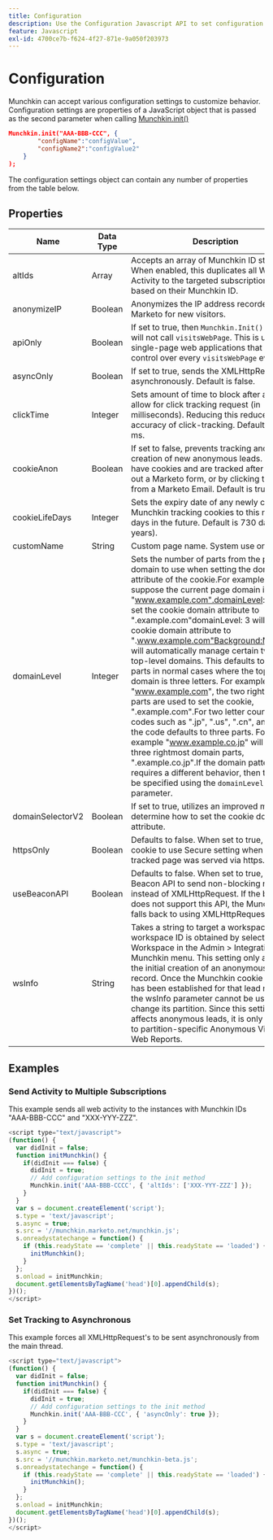 ```yaml
---
title: Configuration
description: Use the Configuration Javascript API to set configuration values when using Munchkin.
feature: Javascript
exl-id: 4700ce7b-f624-4f27-871e-9a050f203973
---
```

# Configuration

Munchkin can accept various configuration settings to customize behavior. Configuration settings are properties of a JavaScript object that is passed as the second parameter when calling [Munchkin.init()](lead-tracking.md#munchkin-behavior)

```json
Munchkin.init("AAA-BBB-CCC", {
        "configName":"configValue",
        "configName2":"configValue2"
    }
);
```

The configuration settings object can contain any number of properties from the table below.

## Properties

| Name | Data Type | Description |
|---|---|---|
| altIds | Array | Accepts an array of Munchkin ID strings. When enabled, this duplicates all Web Activity to the targeted subscriptions, based on their Munchkin ID. |
| anonymizeIP | Boolean | Anonymizes the IP address recorded in Marketo for new visitors. |
| apiOnly | Boolean | If set to true, then `Munchkin.Init()` function will not call `visitsWebPage`. This is useful for single-page web applications that need full control over every `visitsWebPage` event. |
| asyncOnly | Boolean | If set to true, sends the XMLHttpRequest's asynchronously. Default is false. |
| clickTime | Integer | Sets amount of time to block after a click to allow for click tracking request (in milliseconds). Reducing this reduces accuracy of click-tracking. Default is 350 ms. |
| cookieAnon | Boolean | If set to false, prevents tracking and cookie creation of new anonymous leads. Leads have cookies and are tracked after filling out a Marketo form, or by clicking through from a Marketo Email. Default is true. |
| cookieLifeDays | Integer | Sets the expiry date of any newly created Munchkin tracking cookies to this many days in the future. Default is 730 days (2 years). |
| customName | String | Custom page name. System use only. |
| domainLevel | Integer | Sets the number of parts from the page's domain to use when setting the domain attribute of the cookie.For example, suppose the current page domain is "www.example.com".domainLevel: 2 will set the cookie domain attribute to ".example.com"domainLevel: 3 will set the cookie domain attribute to ".www.example.com"Background:Munchkin will automatically manage certain two-letter top-level domains. This defaults to two parts in normal cases where the top-level domain is three letters. For example "www.example.com", the two rightmost parts are used to set the cookie, ".example.com".For two letter country codes such as ".jp", ".us", ".cn", and ".uk", the code defaults to three parts. For example "www.example.co.jp" will use three rightmost domain parts, ".example.co.jp".If the domain pattern requires a different behavior, then this must be specified using the `domainLevel` parameter. |
| domainSelectorV2 | Boolean | If set to true, utilizes an improved method to determine how to set the cookie domain attribute. |
| httpsOnly | Boolean | Defaults to false. When set to true, sets cookie to use Secure setting when the tracked page was served via https. |
| useBeaconAPI | Boolean | Defaults to false. When set to true, uses the Beacon API to send non-blocking requests instead of XMLHttpRequest. If the browser does not support this API, the Munchkin falls back to using XMLHttpRequest. |
| wsInfo | String | Takes a string to target a workspace. This workspace ID is obtained by selecting the Workspace in the Admin &gt; Integration &gt; Munchkin menu. This setting only applies to the initial creation of an anonymous lead record. Once the Munchkin cookie value has been established for that lead record, the wsInfo parameter cannot be used to change its partition. Since this setting only affects anonymous leads, it is only relevant to partition-specific Anonymous Visitors in Web Reports. |

## Examples

### Send Activity to Multiple Subscriptions

This example sends all web activity to the instances with Munchkin IDs "AAA-BBB-CCC" and "XXX-YYY-ZZZ".

```javascript
<script type="text/javascript">
(function() {
  var didInit = false;
  function initMunchkin() {
    if(didInit === false) {
      didInit = true;
      // Add configuration settings to the init method
      Munchkin.init('AAA-BBB-CCCC', { 'altIds': ['XXX-YYY-ZZZ'] });
    }
  }
  var s = document.createElement('script');
  s.type = 'text/javascript';
  s.async = true;
  s.src = '//munchkin.marketo.net/munchkin.js';
  s.onreadystatechange = function() {
    if (this.readyState == 'complete' || this.readyState == 'loaded') {
      initMunchkin();
    }
  };
  s.onload = initMunchkin;
  document.getElementsByTagName('head')[0].appendChild(s);
})();
</script>
```

### Set Tracking to Asynchronous

This example forces all XMLHttpRequest's to be sent asynchronously from the main thread.

```javascript
<script type="text/javascript">
(function() {
  var didInit = false;
  function initMunchkin() {
    if(didInit === false) {
      didInit = true;
      // Add configuration settings to the init method
      Munchkin.init('AAA-BBB-CCC', { 'asyncOnly': true });
    }
  }
  var s = document.createElement('script');
  s.type = 'text/javascript';
  s.async = true;
  s.src = '//munchkin.marketo.net/munchkin-beta.js';
  s.onreadystatechange = function() {
    if (this.readyState == 'complete' || this.readyState == 'loaded') {
      initMunchkin();
    }
  };
  s.onload = initMunchkin;
  document.getElementsByTagName('head')[0].appendChild(s);
})();
</script>
```
